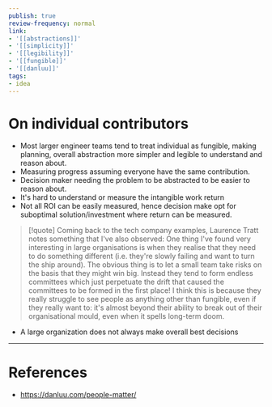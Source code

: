 ```yaml
---
publish: true
review-frequency: normal
link:
- '[[abstractions]]'
- '[[simplicity]]'
- '[[legibility]]'
- '[[fungible]]'
- '[[danluu]]'
tags:
- idea
---
```

# On individual contributors

- Most larger engineer teams tend to treat individual as fungible, making planning, overall abstraction more simpler and legible to understand and reason about.
- Measuring progress assuming everyone have the same contribution.
- Decision maker needing the problem to be abstracted to be easier to reason about.
- It's hard to understand or measure the intangible work return
- Not all ROI can be easily measured, hence decision make opt for suboptimal solution/investment where return can be measured.

> [!quote] 
> Coming back to the tech company examples, Laurence Tratt notes something that I've also observed:
> One thing I've found very interesting in large organisations is when they realise that they need to do something different (i.e. they're slowly failing and want to turn the ship around). The obvious thing is to let a small team take risks on the basis that they might win big. Instead they tend to form endless committees which just perpetuate the drift that caused the committees to be formed in the first place! I think this is because they really struggle to see people as anything other than fungible, even if they really want to: it's almost beyond their ability to break out of their organisational mould, even when it spells long-term doom.

- A large organization does not always make overall best decisions
---
# References
- https://danluu.com/people-matter/
